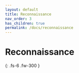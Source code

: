 ```yaml
---
layout: default
title: Reconnaissance
nav_order: 3
has_children: true
permalink: /docs/reconnaissance
---
```


# Reconnaissance

{: .fs-6 .fw-300 }
